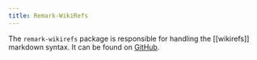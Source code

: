 ```yaml
---
title: Remark-WikiRefs
---
```


The `remark-wikirefs` package is responsible for handling the [[wikirefs]] markdown syntax. It can be found on [GitHub](https://github.com/wikibonsai/remark-wikirefs).
